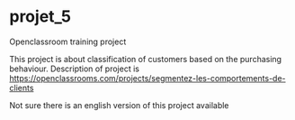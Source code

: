 # projet_5
Openclassroom training project

This project is about classification of customers based on the purchasing behaviour.
Description of project is https://openclassrooms.com/projects/segmentez-les-comportements-de-clients

Not sure there is an english version of this project available
